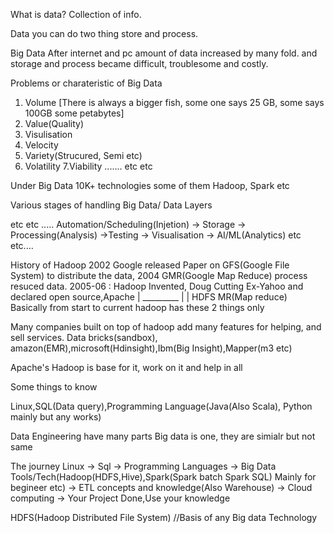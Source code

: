 What is data?
Collection of info.

Data you can do two thing store and process.

Big Data
After internet and pc amount of data increased by many fold.
and storage and process became difficult, troublesome and costly.

Problems or charateristic of Big Data
1. Volume [There is always a bigger fish, some one says 25 GB, some says 100GB some petabytes]
2. Value(Quality)
3. Visulisation
4. Velocity
5. Variety(Strucured, Semi etc)
6. Volatility 7.Viability ....... etc etc

Under Big Data 10K+ technologies some of them Hadoop, Spark etc

Various stages of handling Big Data/ Data Layers

etc etc ..... Automation/Scheduling(Injetion) -> Storage -> Processing(Analysis) ->Testing -> Visualisation -> AI/ML(Analytics)  etc etc....

History of Hadoop
2002 Google released Paper on GFS(Google File System) to distribute the data, 2004 GMR(Google Map Reduce) process resuced data.
2005-06 : Hadoop Invented, Doug Cutting Ex-Yahoo and declared open source,Apache
            |
        _________
        |       |
      HDFS    MR(Map reduce) Basically from start to current hadoop has these 2 things only

Many companies built on top of hadoop add many features for helping, and sell services. Data bricks(sandbox), amazon(EMR),microsoft(Hdinsight),Ibm(Big Insight),Mapper(m3 etc)

Apache's Hadoop is base for it, work on it and help in all

Some things to know

Linux,SQL(Data query),Programming Language(Java(Also Scala), Python mainly but any works)

Data Engineering have many parts Big data is one, they are simialr but not same

The journey
Linux -> Sql -> Programming Languages -> Big Data Tools/Tech(Hadoop(HDFS,Hive),Spark(Spark batch Spark SQL) Mainly for begineer etc) -> ETL concepts and knowledge(Also Warehouse) -> Cloud computing -> Your Project Done,Use your knowledge


HDFS(Hadoop Distributed File System) //Basis of any Big data Technology












